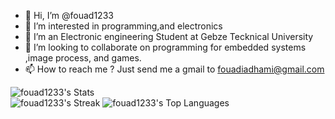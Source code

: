 - 👋 Hi, I’m @fouad1233
- 👀 I’m interested in programming,and electronics
- 🌱 I’m an Electronic engineering Student at Gebze Tecknical University
- 💞️ I’m looking to collaborate on programming for  embedded systems ,image process, and games.
- 📫 How to reach me ? Just send me a gmail to fouadiadhami@gmail.com

![fouad1233's Stats](https://github-readme-stats.vercel.app/api?username=fouad1233&theme=vue-dark&show_icons=true&hide_border=false&count_private=true) <br>
![fouad1233's Streak](https://github-readme-streak-stats.herokuapp.com/?user=fouad1233&theme=vue-dark&hide_border=false)
![fouad1233's Top Languages](https://github-readme-stats.vercel.app/api/top-langs/?username=fouad1233&theme=vue-dark&show_icons=true&hide_border=false&layout=compact)
<!---
fouad1233/fouad1233 is a ✨ special ✨ repository because its `README.md` (this file) appears on your GitHub profile.
You can click the Preview link to take a look at your changes.
--->
